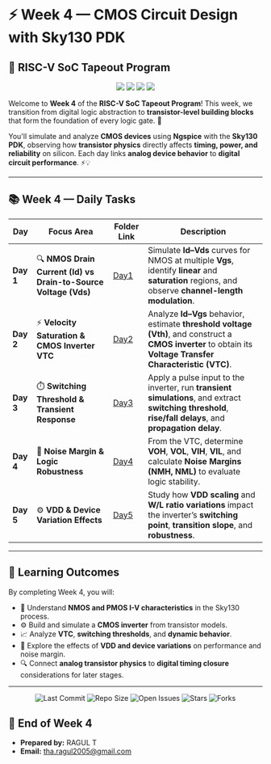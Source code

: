 # ⚡ Week 4 — CMOS Circuit Design with Sky130 PDK

## 🧩 RISC-V SoC Tapeout Program

<div align="center">
  <img src="https://img.shields.io/badge/Week4-CMOS%20Circuit%20Design-blue?style=for-the-badge" />
  <img src="https://img.shields.io/badge/Tools-Ngspice-orange?style=for-the-badge" />
  <img src="https://img.shields.io/badge/Language-SPICE-red?style=for-the-badge" />
  <img src="https://img.shields.io/badge/Simulation-Transient%20Analysis-green?style=for-the-badge" />
</div>


Welcome to **Week 4** of the **RISC-V SoC Tapeout Program**! This week, we transition from digital logic abstraction to **transistor-level building blocks** that form the foundation of every logic gate. 🌱

You'll simulate and analyze **CMOS devices** using **Ngspice** with the **Sky130 PDK**, observing how **transistor physics** directly affects **timing, power, and reliability** on silicon. Each day links **analog device behavior** to **digital circuit performance**. ⚡💡

---

## 📚 Week 4 — Daily Tasks

| Day       | Focus Area                                                      | Folder Link                            | Description                                                                                                                                                       |
| --------- | --------------------------------------------------------------- | -------------------------------------- | ----------------------------------------------------------------------------------------------------------------------------------------------------------------- |
| **Day 1** | 🔍 **NMOS Drain Current (Id) vs Drain-to-Source Voltage (Vds)** | [Day1](https://github.com/Ragul-2005/RAGUL_T_RISCV_SOC_TAPEOUT_VSD_Week_4/tree/bc3954986d678cce57a9bcf270ed0b5ffc434d1b/Day1)          | Simulate **Id–Vds** curves for NMOS at multiple **Vgs**, identify **linear** and **saturation** regions, and observe **channel-length modulation**.              |
| **Day 2** | ⚡ **Velocity Saturation & CMOS Inverter VTC**                   | [Day2](https://github.com/Ragul-2005/RAGUL_T_RISCV_SOC_TAPEOUT_VSD_Week_4/tree/bc3954986d678cce57a9bcf270ed0b5ffc434d1b/Day2)                | Analyze **Id–Vgs** behavior, estimate **threshold voltage (Vth)**, and construct a **CMOS inverter** to obtain its **Voltage Transfer Characteristic (VTC)**.    |
| **Day 3** | ⏱️ **Switching Threshold & Transient Response**                 | [Day3](https://github.com/Ragul-2005/RAGUL_T_RISCV_SOC_TAPEOUT_VSD_Week_4/tree/bc3954986d678cce57a9bcf270ed0b5ffc434d1b/Day3) | Apply a pulse input to the inverter, run **transient simulations**, and extract **switching threshold**, **rise/fall delays**, and **propagation delay**.       |
| **Day 4** | 🧮 **Noise Margin & Logic Robustness**                           | [Day4](https://github.com/Ragul-2005/RAGUL_T_RISCV_SOC_TAPEOUT_VSD_Week_4/tree/bc3954986d678cce57a9bcf270ed0b5ffc434d1b/Day4) | From the VTC, determine **VOH**, **VOL**, **VIH**, **VIL**, and calculate **Noise Margins (NMH, NML)** to evaluate logic stability.                               |
| **Day 5** | ⚙️ **VDD & Device Variation Effects**                             | [Day5](https://github.com/Ragul-2005/RAGUL_T_RISCV_SOC_TAPEOUT_VSD_Week_4/tree/bc3954986d678cce57a9bcf270ed0b5ffc434d1b/Day5)  | Study how **VDD scaling** and **W/L ratio variations** impact the inverter’s **switching point**, **transition slope**, and **robustness**.                       |

---

## 🌟 Learning Outcomes

By completing Week 4, you will:

* 🧠 Understand **NMOS and PMOS I-V characteristics** in the Sky130 process.
* ⚙️ Build and simulate a **CMOS inverter** from transistor models.
* 📈 Analyze **VTC**, **switching thresholds**, and **dynamic behavior**.
* 🔋 Explore the effects of **VDD and device variations** on performance and noise margin.
* 🔍 Connect **analog transistor physics** to **digital timing closure** considerations for later stages.

---

<div align="center">
  <img src="https://img.shields.io/github/last-commit/Ragul-2005/RAGUL_T_RISCV_SOC_TAPEOUT_VSD_Week_4?style=for-the-badge" alt="Last Commit" />
  <img src="https://img.shields.io/github/repo-size/Ragul-2005/RAGUL_T_RISCV_SOC_TAPEOUT_VSD_Week_4?style=for-the-badge" alt="Repo Size" />
  <img src="https://img.shields.io/github/issues/Ragul-2005/RAGUL_T_RISCV_SOC_TAPEOUT_VSD_Week_4?style=for-the-badge" alt="Open Issues" />
  <img src="https://img.shields.io/github/stars/Ragul-2005/RAGUL_T_RISCV_SOC_TAPEOUT_VSD_Week_4?style=for-the-badge" alt="Stars" />
  <img src="https://img.shields.io/github/forks/Ragul-2005/RAGUL_T_RISCV_SOC_TAPEOUT_VSD_Week_4?style=for-the-badge" alt="Forks" />
</div>

## 🏁 End of Week 4

- **Prepared by:** RAGUL T
- **Email:** tha.ragul2005@gmail.com
